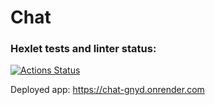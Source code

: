 # Chat

### Hexlet tests and linter status:

[![Actions Status](https://github.com/IgorShayderov/frontend-project-12/workflows/hexlet-check/badge.svg)](https://github.com/IgorShayderov/frontend-project-12/actions)

Deployed app: https://chat-gnyd.onrender.com
